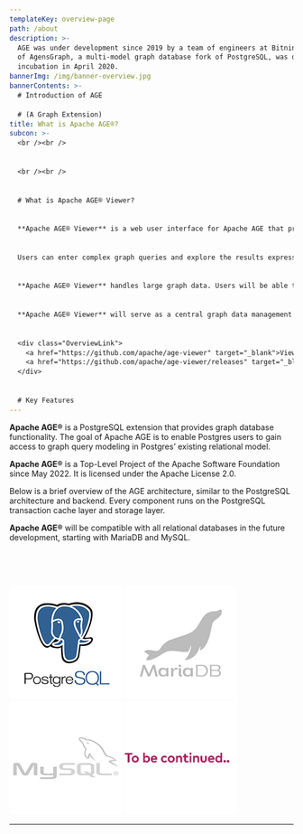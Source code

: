 ```yaml
---
templateKey: overview-page
path: /about
description: >-
  AGE was under development since 2019 by a team of engineers at Bitnine Global Inc. The project, originally born out
  of AgensGraph, a multi-model graph database fork of PostgreSQL, was donated to the Apache Software Foundation and entered
  incubation in April 2020.
bannerImg: /img/banner-overview.jpg
bannerContents: >-
  # Introduction of AGE
  
  # (A Graph Extension)
title: What is Apache AGE®?
subcon: >-
  <br /><br />


  <br /><br />


  # What is Apache AGE® Viewer?


  **Apache AGE® Viewer** is a web user interface for Apache AGE that provides data visualization and exploration.


  Users can enter complex graph queries and explore the results expressed in graph and table data.


  **Apache AGE® Viewer** handles large graph data. Users will be able to discover meaningful insights with the help of various graph algorithms.


  **Apache AGE® Viewer** will serve as a central graph data management & development platform for Apache AGE, a graph extension which will support all relational databases in the future.


  <div class="OverviewLink">
    <a href="https://github.com/apache/age-viewer" target="_blank">View Code</a> 
    <a href="https://github.com/apache/age-viewer/releases" target="_blank">Download</a>
  </div>


  # Key Features
---
```


**Apache AGE®** is a PostgreSQL extension that provides graph database functionality. The goal of Apache AGE is to enable Postgres users to gain access to graph query modeling in Postgres’ existing relational model.

**Apache AGE®** is a Top-Level Project of the Apache Software Foundation since May 2022. It is licensed under the Apache License 2.0.

Below is a brief overview of the AGE architecture, similar to the PostgreSQL architecture and backend. Every component runs on the PostgreSQL transaction cache layer and storage layer.

**Apache AGE®** will be compatible with all relational databases in the future development, starting with MariaDB and MySQL.

<br /><br /><br />

<div class="Databases">

![](/img/logo-large-postgresql.jpg)
![](/img/logo-large-mariadb.jpg)
![](/img/icon-Large-mysql.jpg)
![](/img/to-be-continued...png)

</div>

---

<br />
